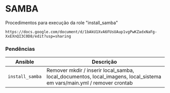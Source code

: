 # SAMBA

Procedimentos para execução da role "install_samba"
```
https://docs.google.com/document/d/1bAkU1XvA6FUsUAup1vgPwKZadxNaFg-XxEXnQI3C0D8/edit?usp=sharing
```
### Pendências
|Ansible      |Descrição|
|-------------|-----------|
|`install_samba`| Remover mkdir / inserir local_samba, local_documentos, local_imagens, local_sistema em vars/main.yml / remover crontab

